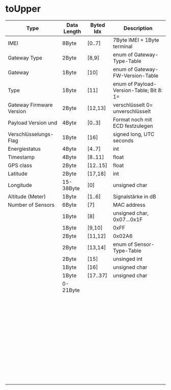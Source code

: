 # toUpper

| Type                     	| Data Length 	| Byted Idx 	| Description                              	|
|--------------------------	|-------------	|-----------	|------------------------------------------	|
| IMEI                     	| 8Byte       	| [0..7]    	| 7Byte IMEI + 1Byte terminal              	|
| Gateway Type             	| 2Byte       	| [8,9]     	| enum of Gateway-Type-Table               	|
| Gateway                  	| 1Byte       	| [10]      	| enum of Gateway-FW-Version-Table         	|
| Type                     	| 1Byte       	| [11]      	| enum of Payload-Version-Table; Bit 8: 1= 	|
| Gateway Firmware Version 	| 2Byte       	| [12,13]   	| verschlüsselt 0= unverschlüsselt         	|
| Payload Version und      	| 4Byte       	| [0..3]    	| Format noch mit ECD festzulegen          	|
| Verschlüsselungs-Flag    	| 1Byte       	| [16]      	| signed long, UTC seconds                 	|
| Energiestatus            	| 4Byte       	| [4..7]    	| int                                      	|
| Timestamp                	| 4Byte       	| [8..11]   	| float                                    	|
| GPS class                	| 2Byte       	| [12..15]  	| float                                    	|
| Latitude                 	| 2Byte       	| [17,18]   	| int                                      	|
| Longitude                	| 15-38Byte   	| [0]       	| unsigned char                            	|
| Altitude (Meter)         	| 1Byte       	| [1..6]    	| Signalstärke in dB                       	|
| Number of Sensors        	| 6Byte       	| [7]       	| MAC address                              	|
|                          	| 1Byte       	| [8]       	| unsigned char, 0x07…0x1F                 	|
|                          	| 1Byte       	| [9,10]    	| 0xFF                                     	|
|                          	| 2Byte       	| [11,12]   	| 0x02A6                                   	|
|                          	| 2Byte       	| [13,14]   	| enum of Sensor-Type-Table                	|
|                          	| 2Byte       	| [15]      	| unsinged int                             	|
|                          	| 1Byte       	| [16]      	| unsigned char                            	|
|                          	| 1Byte       	| [17..37]  	| unsigned char                            	|
|                          	| 0-21Byte    	|           	|                                          	|
|                          	|             	|           	|                                          	|
|                          	|             	|           	|                                          	|
|                          	|             	|           	|                                          	|
|                          	|             	|           	|                                          	|
|                          	|             	|           	|                                          	|
|                          	|             	|           	|                                          	|
|                          	|             	|           	|                                          	|
|                          	|             	|           	|                                          	|
|                          	|             	|           	|                                          	|
|                          	|             	|           	|                                          	|
|                          	|             	|           	|                                          	|
|                          	|             	|           	|                                          	|
|                          	|             	|           	|                                          	|
|                          	|             	|           	|                                          	|
|                          	|             	|           	|                                          	|
|                          	|             	|           	|                                          	|
|                          	|             	|           	|                                          	|
|                          	|             	|           	|                                          	|
|                          	|             	|           	|                                          	|
|                          	|             	|           	|                                          	|
|                          	|             	|           	|                                          	|
|                          	|             	|           	|                                          	|
|                          	|             	|           	|                                          	|
|                          	|             	|           	|                                          	|
|                          	|             	|           	|                                          	|
|                          	|             	|           	|                                          	|
|                          	|             	|           	|                                          	|
|                          	|             	|           	|                                          	|
|                          	|             	|           	|                                          	|
|                          	|             	|           	|                                          	|
|                          	|             	|           	|                                          	|
|                          	|             	|           	|                                          	|
|                          	|             	|           	|                                          	|
|                          	|             	|           	|                                          	|
|                          	|             	|           	|                                          	|
|                          	|             	|           	|                                          	|
|                          	|             	|           	|                                          	|
|                          	|             	|           	|                                          	|
|                          	|             	|           	|                                          	|
|                          	|             	|           	|                                          	|
|                          	|             	|           	|                                          	|
|                          	|             	|           	|                                          	|
|                          	|             	|           	|                                          	|
|                          	|             	|           	|                                          	|
|                          	|             	|           	|                                          	|
|                          	|             	|           	|                                          	|
|                          	|             	|           	|                                          	|
